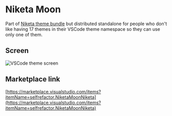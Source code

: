 # Niketa Moon

Part of [Niketa theme bundle](https://marketplace.visualstudio.com/items?itemName=selfrefactor.Niketa-theme) but distributed standalone for people who don't like having 17 themes in their VSCode theme namespace so they can use only one of them.

## Screen

![VSCode theme screen](https://github.com/selfrefactor/niketa-themes/blob/master/packages/niketa_moon/theme/niketa.moon.png?raw=true)

## Marketplace link

[https://marketplace.visualstudio.com/items?itemName=selfrefactor.NiketaMoonNiketa](https://marketplace.visualstudio.com/items?itemName=selfrefactor.NiketaMoonNiketa)